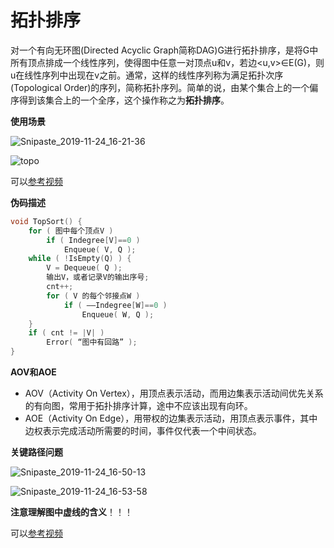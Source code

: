 # 拓扑排序

对一个有向无环图(Directed Acyclic Graph简称DAG)G进行拓扑排序，是将G中所有顶点排成一个线性序列，使得图中任意一对顶点u和v，若边<u,v>∈E(G)，则u在线性序列中出现在v之前。通常，这样的线性序列称为满足拓扑次序(Topological Order)的序列，简称拓扑序列。简单的说，由某个集合上的一个偏序得到该集合上的一个全序，这个操作称之为**拓扑排序**。



**使用场景**

![Snipaste_2019-11-24_16-21-36](https://tvax1.sinaimg.cn/large/008048Tsgy1g997ezd1z1j30p40ec41v.jpg)

![topo](https://tva4.sinaimg.cn/large/008048Tsgy1g997navpq1g308c08wgnh.gif)

可以[参考视频](https://www.bilibili.com/video/av55114968?p=101)

**伪码描述**

```c
void TopSort() {
	for ( 图中每个顶点V )
		if ( Indegree[V]==0 )
			Enqueue( V, Q );
	while ( !IsEmpty(Q) ) {
		V = Dequeue( Q );
		输出V，或者记录V的输出序号;
		cnt++;
		for ( V 的每个邻接点W )
			if ( ––Indegree[W]==0 )
				Enqueue( W, Q );
	}
	if ( cnt != |V| )
		Error( “图中有回路” );
}
```



**AOV和AOE**

- AOV（Activity On Vertex），用顶点表示活动，而用边集表示活动间优先关系的有向图，常用于拓扑排序计算，途中不应该出现有向环。
- AOE（Activity On Edge），用带权的边集表示活动，用顶点表示事件，其中边权表示完成活动所需要的时间，事件仅代表一个中间状态。



**关键路径问题**

![Snipaste_2019-11-24_16-50-13](https://tvax4.sinaimg.cn/large/008048Tsgy1g998898vzyj30kt0dgjtb.jpg)



![Snipaste_2019-11-24_16-53-58](https://tva4.sinaimg.cn/large/008048Tsgy1g998c4k5xgj30qm0i1777.jpg)

**注意理解图中虚线的含义**！！！





可以[参考视频](https://www.bilibili.com/video/av55114968?p=102)